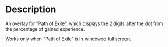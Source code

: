 # Description
An overlay for "Path of Exile", which displays the 2 digits after the dot from the percentage of gained experience.

Works only when "Path of Exile" is in windowed full screen.

